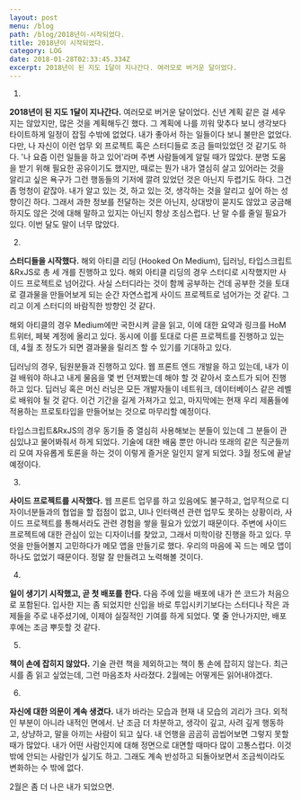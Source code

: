 ```yaml
---
layout: post
menu: /blog
path: /blog/2018년이-시작되었다.
title: 2018년이 시작되었다.
category: LOG
date: 2018-01-28T02:33:45.334Z
excerpt: 2018년이 된 지도 1달이 지나간다. 여러모로 버거운 달이었다.
---
```


1.
**2018년이 된 지도 1달이 지나간다.** 여러모로 버거운 달이었다. 신년 계획 같은 걸 세우지는 않았지만, 많은 것을 계획해두긴 했다. 그 계획에 나를 끼워 맞추다 보니 생각보다 타이트하게 일정이 잡힐 수밖에 없었다. 내가 좋아서 하는 일들이다 보니 불만은 없었다. 다만, 나 자신이 이런 업무 외 프로젝트 혹은 스터디들로 조금 들떠있었던 것 같기도 하다. '나 요즘 이런 일들을 하고 있어'라며 주변 사람들에게 알릴 때가 많았다. 분명 도움을 받기 위해 필요한 공유이기도 했지만, 때로는 뭔가 내가 열심히 살고 있어라는 것을 알리고 싶은 욕구가 그런 행동들의 기저에 깔려 있었던 것은 아닌지 두렵기도 하다. 그건 좀 멍청이 같잖아. 내가 알고 있는 것, 하고 있는 것, 생각하는 것을 알리고 싶어 하는 성향이긴 하다. 그래서 과한 정보를 전달하는 것은 아닌지, 상대방이 묻지도 않았고 궁금해하지도 않은 것에 대해 말하고 있지는 아닌지 항상 조심스럽다. 난 말 수를 줄일 필요가 있다. 이번 달도 말이 너무 많았다.

2.
**스터디들을 시작했다.** 해외 아티클 리딩 (Hooked On Medium), 딥러닝, 타입스크립트&RxJS로 총 세 개를 진행하고 있다. 해외 아티클 리딩의 경우 스터디로 시작했지만 사이드 프로젝트로 넘어갔다. 사실 스터디라는 것이 함께 공부하는 건데 공부한 것을 토대로 결과물을 만들어보게 되는 순간 자연스럽게 사이드 프로젝트로 넘어가는 것 같다. 그리고 이게 스터디의 바람직한 방향인 것 같다. 

해외 아티클의 경우 Medium에만 국한시켜 글을 읽고, 이에 대한 요약과 링크를 HoM 트위터, 페북 계정에 올리고 있다. 동시에 이를 토대로 다른 프로젝트를 진행하고 있는데, 4월 초 정도가 되면 결과물을 릴리즈 할 수 있기를 기대하고 있다. 

딥러닝의 경우, 팀원분들과 진행하고 있다. 웹 프론트 엔드 개발을 하고 있는데, 내가 이걸 배워야 하냐고 내게 물음을 몇 번 던져봤는데 해야 할 것 같아서 호스트가 되어 진행하고 있다. 딥러닝 혹은 머신 러닝은 모든 개발자들이 네트워크, 데이터베이스 같은 레벨로 배워야 될 것 같다. 이건 기간을 길게 가져가고 있고, 마지막에는 현재 우리 제품들에 적용하는 프로토타입을 만들어보는 것으로 마무리할 예정이다.

타입스크립트&RxJS의 경우 동기들 중 열심히 사용해보는 분들이 있는데 그 분들이 관심있냐고 물어봐줘서 하게 되었다. 기술에 대한 배움 뿐만 아니라 또래의 같은 직군들끼리 모여 자유롭게 토론을 하는 것이 이렇게 즐거운 일인지 알게 되었다. 3월 정도에 끝날 예정이다.



3.

**사이드 프로젝트를 시작했다.** 웹 프론트 업무를 하고 있음에도 불구하고, 업무적으로 디자이너분들과의 협업을 할 접점이 없고, UI나 인터랙션 관련 업무도 못하는 상황이라, 사이드 프로젝트를 통해서라도 관련 경험을 쌓을 필요가 있었기 때문이다. 주변에 사이드 프로젝트에 대한 관심이 있는 디자이너를 찾았고, 그래서 미학이랑 진행을 하고 있다. 무엇을 만들어볼지 고민하다가 메모 앱을 만들기로 했다. 우리의 마음에 꼭 드는 메모 앱이 하나도 없었기 때문이다. 정말 잘 만들려고 노력해볼 것이다.



4.

**일이 생기기 시작했고, 곧 첫 배포를 한다.** 다음 주에 있을 배포에 내가 쓴 코드가 처음으로 포함된다. 입사한 지는 좀 되었지만 신입을 바로 투입시키기보다는 스터디나 작은 과제들을 주로 내주셨기에, 이제야 실질적인 기여를 하게 되었다. 몇 줄 안나가지만, 배포 후에는 조금 뿌듯할 것 같다.



5.

**책이 손에 잡히지 않았다.** 기술 관련 책을 제외하고는 책이 통 손에 잡히지 않는다. 최근 시를 좀 읽고 싶었는데, 그런 마음조차 사라졌다. 2월에는 어떻게든 읽어내야겠다.



6.

**자신에 대한 의문이 계속 생겼다.** 내가 바라는 모습과 현재 내 모습의 괴리가 크다. 외적인 부분이 아니라 내적인 면에서. 난 조금 더 차분하고, 생각이 깊고, 사려 깊게 행동하고, 상냥하고, 말을 아끼는 사람이 되고 싶다. 내 언행을 곰곰히 곱씹어보면 그렇지 못할 때가 많았다. 내가 어떤 사람인지에 대해 정면으로 대면할 때마다 많이 고통스럽다. 이것밖에 안되는 사람인가 싶기도 하고. 그래도 계속 반성하고 되돌아보면서 조금씩이라도 변화하는 수 밖에 없다.



2월은 좀 더 나은 내가 되었으면. 
